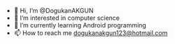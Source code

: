 - 👋 Hi, I’m @DogukanAKGUN
- 👀 I’m interested in computer science 
- 🌱 I’m currently learning Android programming
- 📫 How to reach me dogukanakgun123@hotmail.com
